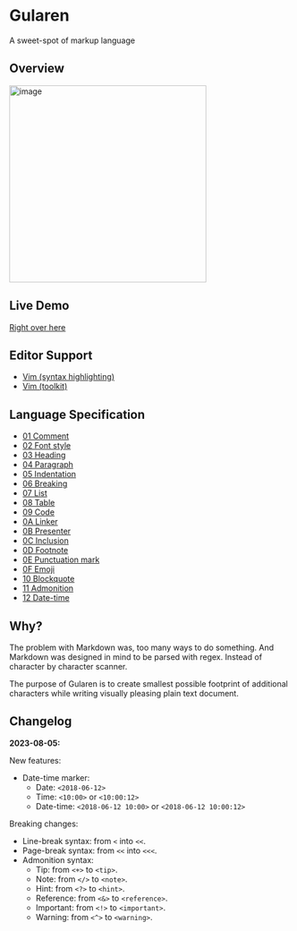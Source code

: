# Gularen
A sweet-spot of markup language

## Overview
<img width="352" alt="image" src="https://github.com/noorwachid/gularen/assets/42460975/62d3889b-dcd8-4445-ac5c-fa85623c5375">

## Live Demo
[Right over here](https://noorwach.id/gularen/editor/)

## Editor Support
- [Vim (syntax highlighting)](https://github.com/noorwachid/vim-gularen)
- [Vim (toolkit)](https://github.com/noorwachid/vim-gularen-tk)

## Language Specification
- [01 Comment](spec/01-comment.gr)
- [02 Font style](spec/02-font-style.gr)
- [03 Heading](spec/03-heading.gr)
- [04 Paragraph](spec/04-paragraph.gr)
- [05 Indentation](spec/05-indentation.gr)
- [06 Breaking](spec/06-breaking.gr)
- [07 List](spec/07-list.gr)
- [08 Table](spec/08-table.gr)
- [09 Code](spec/09-code.gr)
- [0A Linker](spec/0A-linker.gr)
- [0B Presenter](spec/0B-presenter.gr)
- [0C Inclusion](spec/0C-inclusion.gr)
- [0D Footnote](spec/0D-footnote.gr)
- [0E Punctuation mark](spec/0E-punctuation-mark.gr)
- [0F Emoji](spec/0F-emoji.gr)
- [10 Blockquote](spec/10-blockquote.gr)
- [11 Admonition](spec/11-admonition.gr)
- [12 Date-time](spec/12-datetime.gr)

## Why?
The problem with Markdown was, too many ways to do something. 
And Markdown was designed in mind to be parsed with regex.
Instead of character by character scanner. 

The purpose of Gularen is to create smallest possible footprint of additional characters 
while writing visually pleasing plain text document.

## Changelog
**2023-08-05:**

New features:
- Date-time marker:
    - Date: `<2018-06-12>`
    - Time: `<10:00>` or `<10:00:12>`
    - Date-time: `<2018-06-12 10:00>` or `<2018-06-12 10:00:12>`

Breaking changes:
- Line-break syntax: from `<` into `<<`.
- Page-break syntax: from `<<` into `<<<`.
- Admonition syntax:
    - Tip: from `<+>` to `<tip>`.
    - Note: from `</>` to `<note>`.
    - Hint: from `<?>` to `<hint>`.
    - Reference: from `<&>` to `<reference>`.
    - Important: from `<!>` to `<important>`.
    - Warning: from `<^>` to `<warning>`.


